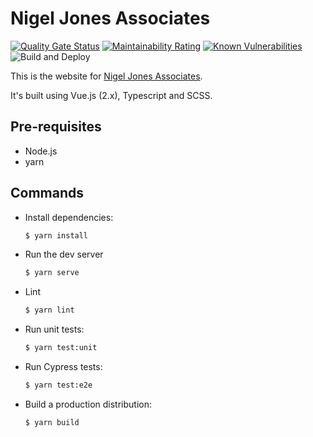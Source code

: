 # Nigel Jones Associates
[![Quality Gate Status](https://sonarcloud.io/api/project_badges/measure?project=bnjns_nigeljonesassociates&metric=alert_status)](https://sonarcloud.io/dashboard?id=bnjns_nigeljonesassociates)
[![Maintainability Rating](https://sonarcloud.io/api/project_badges/measure?project=bnjns_nigeljonesassociates&metric=sqale_rating)](https://sonarcloud.io/dashboard?id=bnjns_nigeljonesassociates)
[![Known Vulnerabilities](https://snyk.io/test/github/bnjns/nigeljonesassociates/badge.svg?targetFile=package.json)](https://snyk.io/test/github/bnjns/nigeljonesassociates?targetFile=package.json)
![Build and Deploy](https://github.com/bnjns/nigeljonesassociates/workflows/Build%20and%20Deploy/badge.svg?branch=master)

This is the website for
[Nigel Jones Associates](https://nigeljonesassociates.uk).

It's built using Vue.js (2.x), Typescript and SCSS.

## Pre-requisites

* Node.js
* yarn

## Commands

* Install dependencies:

  ```sh
  $ yarn install
  ```
* Run the dev server

  ```sh
  $ yarn serve
  ```
* Lint

  ```sh
  $ yarn lint
  ```
* Run unit tests:

  ```sh
  $ yarn test:unit
  ```
* Run Cypress tests:

  ```sh
  $ yarn test:e2e
  ```
* Build a production distribution:

  ```sh
  $ yarn build
  ```
